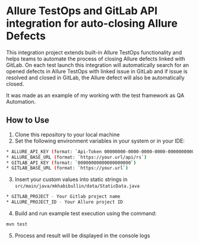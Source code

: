 # Allure TestOps and GitLab API integration for auto-closing Allure Defects

This integration project extends built-in Allure TestOps functionality and helps teams to automate the process of closing 
Allure defects linked with GitLab. On each test launch this integration will automatically search for an opened 
defects in Allure TestOps with linked issue in GitLab and if issue is resolved and closed in GitLab, the 
Allure defect will also be automatically closed.

It was made as an example of my working with the test framework as QA Automation. 

## How to Use

1. Clone this repository to your local machine
2. Set the following environment variables in your system or in your IDE:

```bash
* ALLURE_API_KEY (format: `Api-Token 00000000-0000-0000-0000-000000000000`)
* ALLURE_BASE_URL (format: `https://your.url/api/rs`)
* GITLAB_API_KEY (format: `00000000000000000000`)
* GITLAB_BASE_URL (format: `https://your.url`)
```
3. Insert your custom values into static strings in `src/main/java/mkhabibullin/data/StaticData.java`
```bash
* GITLAB_PROJECT - Your Gitlab project name
* ALLURE_PROJECT_ID - Your Allure project ID
```
4. Build and run example test execution using the command:
```bash
mvn test
```
5. Process and result will be displayed in the console logs


